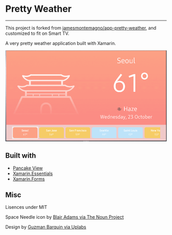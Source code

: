 # Pretty Weather
------

This project is forked from [jamesmontemagno/app-pretty-weather](https://github.com/jamesmontemagno/app-pretty-weather), and customized to fit on Smart TV.

A very pretty weather application built with Xamarin.

![weather gif](prettyWeather.gif)

## Built with
* [Pancake View](https://github.com/sthewissen/Xamarin.Forms.PancakeView)
* [Xamarin.Essentials](https://docs.microsoft.com/xamarin/essentials/)
* [Xamarin.Forms](http://xamarin.com/forms)


## Misc

Lisences under MIT

Space Needle icon by [Blair Adams via The Noun Project](https://thenounproject.com/search/?q=space%20needle&i=915578)

Design by [Guzman Barquin via Uplabs](https://www.uplabs.com/posts/weather-app-f41080cc-063a-499b-ad9c-18936575a5ac)
